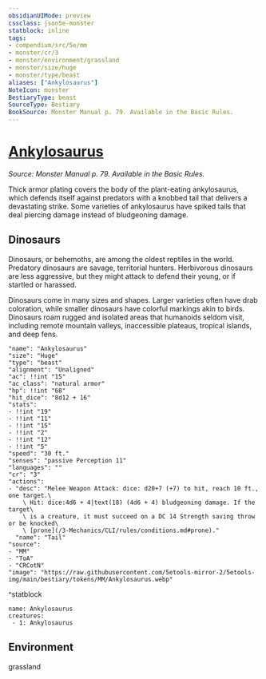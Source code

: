 ```yaml
---
obsidianUIMode: preview
cssclass: json5e-monster
statblock: inline
tags:
- compendium/src/5e/mm
- monster/cr/3
- monster/environment/grassland
- monster/size/huge
- monster/type/beast
aliases: ["Ankylosaurus"]
NoteIcon: monster
BestiaryType: beast
SourceType: Bestiary
BookSource: Monster Manual p. 79. Available in the Basic Rules.
---
```

# [Ankylosaurus](3-Mechanics\CLI\bestiary\beast/ankylosaurus.md)
*Source: Monster Manual p. 79. Available in the Basic Rules.*  

Thick armor plating covers the body of the plant-eating ankylosaurus, which defends itself against predators with a knobbed tail that delivers a devastating strike. Some varieties of ankylosaurus have spiked tails that deal piercing damage instead of bludgeoning damage.

## Dinosaurs

Dinosaurs, or behemoths, are among the oldest reptiles in the world. Predatory dinosaurs are savage, territorial hunters. Herbivorous dinosaurs are less aggressive, but they might attack to defend their young, or if startled or harassed.

Dinosaurs come in many sizes and shapes. Larger varieties often have drab coloration, while smaller dinosaurs have colorful markings akin to birds. Dinosaurs roam rugged and isolated areas that humanoids seldom visit, including remote mountain valleys, inaccessible plateaus, tropical islands, and deep fens.

```statblock
"name": "Ankylosaurus"
"size": "Huge"
"type": "beast"
"alignment": "Unaligned"
"ac": !!int "15"
"ac_class": "natural armor"
"hp": !!int "68"
"hit_dice": "8d12 + 16"
"stats":
- !!int "19"
- !!int "11"
- !!int "15"
- !!int "2"
- !!int "12"
- !!int "5"
"speed": "30 ft."
"senses": "passive Perception 11"
"languages": ""
"cr": "3"
"actions":
- "desc": "Melee Weapon Attack: dice: d20+7 (+7) to hit, reach 10 ft., one target.\
    \ Hit: dice:4d6 + 4|text(18) (4d6 + 4) bludgeoning damage. If the target\
    \ is a creature, it must succeed on a DC 14 Strength saving throw or be knocked\
    \ [prone](/3-Mechanics/CLI/rules/conditions.md#prone)."
  "name": "Tail"
"source":
- "MM"
- "ToA"
- "CRCotN"
"image": "https://raw.githubusercontent.com/5etools-mirror-2/5etools-img/main/bestiary/tokens/MM/Ankylosaurus.webp"
```
^statblock

```encounter-table
name: Ankylosaurus
creatures:
 - 1: Ankylosaurus
```

## Environment

grassland